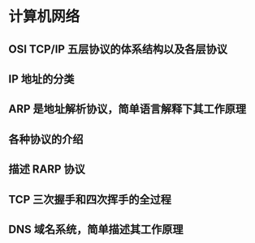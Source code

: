 # 计算机网络

## OSI TCP/IP 五层协议的体系结构以及各层协议

## IP 地址的分类

## ARP 是地址解析协议，简单语言解释下其工作原理

## 各种协议的介绍

## 描述 RARP 协议

## TCP 三次握手和四次挥手的全过程

## DNS 域名系统，简单描述其工作原理



